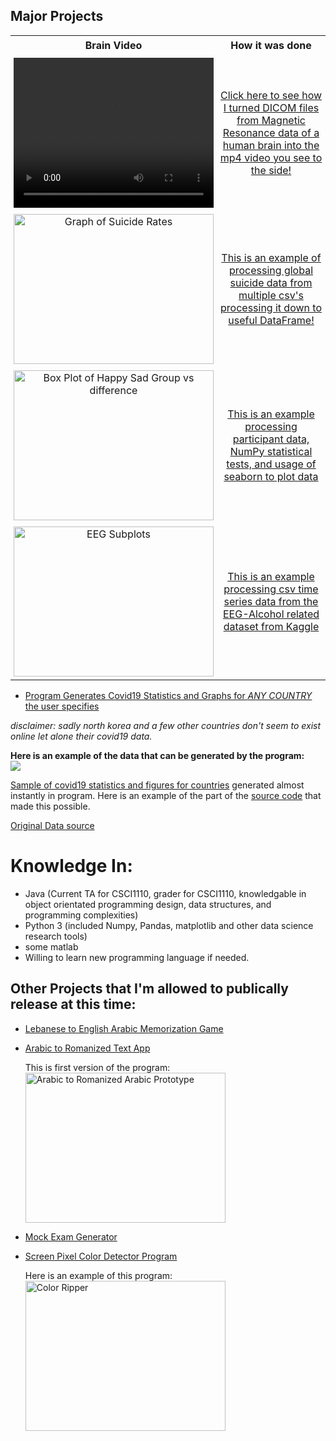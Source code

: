 ## Major Projects
<head>
<style>
table, th, td, {
  border: 1px solid black;
  border-collapse: collapse;
}
th, td, tr{
  padding: 5px;
}
th, tr{
  text-align: center;
}
</style>
</head>


<table style="widthL100%">
  <tr>
    <th>Brain Video</th>
    <th>How it was done</th>
  </tr>
  <tr>
    <td>
      <video loop width="320" height="240" controls>
        <source type="video/mp4" src="https://nathanbowley98.github.io/Site/brain (1).mp4">
          Your browser doesn't support the video type.
      </video>
    </td>
    <td>
      <a href="https://nathanbowley98.github.io/Site/Portfolio.html">
        Click here to see how I turned DICOM files from Magnetic Resonance data of a human brain into the mp4 video you see to the side!</a>
    </td>
  </tr>
  <tr>
    <td>
      <img width="320" height="240" src="https://nathanbowley98.github.io/Site/a (3).png" alt="Graph of Suicide Rates">
    </td>
    <td>
      <a href="https://nathanbowley98.github.io/Site/Portfolio_2.html">
        This is an example of processing global suicide data from multiple csv's processing it down to useful DataFrame!</a>
    </td>
  </tr>
  <tr>
    <td>
      <img width="320" height="240" src="https://nathanbowley98.github.io/Site/a (4).png" alt="Box Plot of Happy Sad Group vs difference">
    </td>
    <td>
      <a href="https://nathanbowley98.github.io/Site/Portfolio_3.html">
        This is an example processing participant data, NumPy statistical tests, and usage of seaborn to plot data</a>
    </td>
  </tr>
  <tr>
    <td>
      <img width="320" height="240" src="https://nathanbowley98.github.io/Site/a (5).png" alt="EEG Subplots">
    </td>
    <td>
      <a href="https://nathanbowley98.github.io/Site/Portfolio_4.html">
        This is an example processing csv time series data from the EEG-Alcohol related dataset from Kaggle
      </a>
    </td>
  </tr>
  </table>
  
- [Program Generates Covid19 Statistics and Graphs for *ANY COUNTRY* the user specifies ](https://github.com/nathanbowley98/NESC3505_Portfolio1)

*disclaimer: sadly north korea and a few other countries don't seem to exist online let alone their covid19 data.*

**Here is an example of the data that can be generated by the program:**
    <img src="https://i.imgur.com/Ja31dNJ.png" style="display: block; margin: auto;" />
    
   [Sample of covid19 statistics and figures for countries](https://imgur.com/a/WE2ZHuq) generated almost instantly in program. 
    Here is an example of the part of the [source code](codeSnipit.md) that made this possible.
    
   [Original Data source](https://www.ecdc.europa.eu/en/publications-data/download-todays-data-geographic-distribution-covid-19-cases-worldwide)

# Knowledge In:

- Java (Current TA for CSCI1110, grader for CSCI1110, knowledgable in object orientated programming design, data structures, and programming complexities)
- Python 3 (included Numpy, Pandas, matplotlib and other data science research tools)
- some matlab
- Willing to learn new programming language if needed.


## Other Projects that I'm allowed to publically release at this time:
- [Lebanese to English Arabic Memorization Game](https://github.com/nathanbowley98/lebaneseEnglishGame)
- [Arabic to Romanized Text App](https://github.com/nathanbowley98/lebanese_app)
  
    This is first version of the program: 
    <img width="320" height="240" src="https://nathanbowley98.github.io/Site/jY7ONzy.png" alt="Arabic to Romanized Arabic Prototype">
    
- [Mock Exam Generator](https://github.com/nathanbowley98/MockExamGenerator)
- [Screen Pixel Color Detector Program](https://github.com/nathanbowley98/ScreenPixel)
  
    Here is an example of this program: 
    <img width="320" height="240" src="https://nathanbowley98.github.io/Site/tDZTnOI.gif" alt="Color Ripper">
